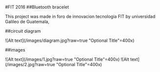#FIT 2016
##Bluetooth bracelet

This project was made in foro de innovacion tecnologia FIT by universidad Galileo de Guatemala,<br>

##circuit diagram

![Alt text](/images/diagram.jpg?raw=true "Optional Title"=400x)

##images

![Alt text](/images/1.jpg?raw=true "Optional Title"=400x)
![Alt text](/images/2.jpg?raw=true "Optional Title"=400x)